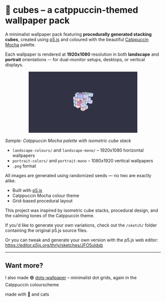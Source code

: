# 🧊 cubes – a catppuccin-themed wallpaper pack

A minimalist wallpaper pack featuring **procedurally generated stacking cubes**, created using [p5.js](https://p5js.org/) and coloured with the beautiful [Catppuccin Mocha](https://github.com/catppuccin/catppuccin) palette.

Each wallpaper is rendered at **1920x1080** resolution in both **landscape** and **portrait** orientations -- for dual-monitor setups, desktops, or vertical displays.

<p align="center">
  <img src="./landscape-colors/cubes-5.png" alt="'cubes' wallpaper preview" width="70%">
</p>

_Sample: Catppuccin Mocha palette with isometric cube stack_

- `landscape-colours/` and `landscape-mono/` – 1920x1080 horizontal wallpapers
- `portrait-colors/` and `portrait-mono` – 1080x1920 vertical wallpapers
- `.png` format

All images are generated using randomized seeds — no two are exactly alike.

- Built with [p5.js](https://p5js.org/)
- Catppuccin Mocha colour theme
- Grid-based procedural layout

This project was inspired by isometric cube stacks, procedural design, and the calming tones of the Catppuccin theme.

If you'd like to generate your own variations, check out the `/sketch/` folder containing the original p5.js source files.

Or you can tweak and generate your own version with the p5.js web editor: <https://editor.p5js.org/thrly/sketches/JFO5uldxb>

---

## Want more?

I also made 🟣 [dots-wallpaper](https://github.com/thrly/dots-wallpaper) – minimalist dot grids, again in the Catppuccin colourscheme

made with 🩵 and cats
